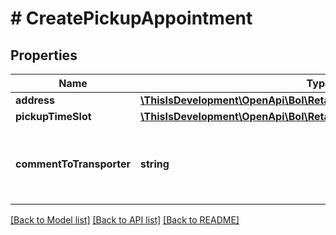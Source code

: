 # # CreatePickupAppointment

## Properties

Name | Type | Description | Notes
------------ | ------------- | ------------- | -------------
**address** | [**\ThisIsDevelopment\OpenApi\Bol\Retailer\Models\CreateAddress**](CreateAddress.md) |  |
**pickupTimeSlot** | [**\ThisIsDevelopment\OpenApi\Bol\Retailer\Models\CreatePickupTimeSlot**](CreatePickupTimeSlot.md) |  |
**commentToTransporter** | **string** | A comment to the transporter regarding the pickup appointment. | [optional]

[[Back to Model list]](../../README.md#models) [[Back to API list]](../../README.md#endpoints) [[Back to README]](../../README.md)
